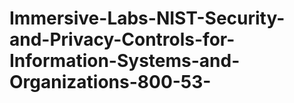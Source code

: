 # Immersive-Labs-NIST-Security-and-Privacy-Controls-for-Information-Systems-and-Organizations-800-53-